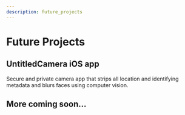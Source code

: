 ```yaml
---
description: future_projects
---
```

# Future Projects
## UntitledCamera iOS app
Secure and private camera app that strips all location and identifying metadata and blurs faces using computer vision.
## More coming soon...
